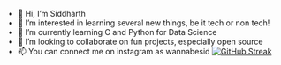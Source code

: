 - 👋 Hi, I’m Siddharth
- 👀 I’m interested in learning several new things, be it tech or non tech!
- 🌱 I’m currently learning C and Python for Data Science
- 💞️ I’m looking to collaborate on fun projects, especially open source
- 📫 You can connect me on instagram as wannabesid
[![GitHub Streak](https://github-readme-streak-stats.herokuapp.com?user=why-sid&theme=nightowl&date_format=M%20j%5B%2C%20Y%5D)](https://git.io/streak-stats)
<!---
why-sid/why-sid is a ✨ special ✨ repository because its `README.md` (this file) appears on your GitHub profile.
You can click the Preview link to take a look at your changes.
--->
